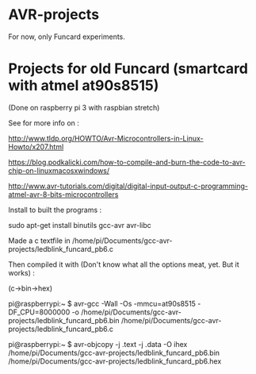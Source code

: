# AVR-projects

For now, only Funcard experiments.

# Projects for old Funcard (smartcard with atmel at90s8515)

(Done on raspberry pi 3 with raspbian stretch)

See for more info on :

http://www.tldp.org/HOWTO/Avr-Microcontrollers-in-Linux-Howto/x207.html

https://blog.podkalicki.com/how-to-compile-and-burn-the-code-to-avr-chip-on-linuxmacosxwindows/

http://www.avr-tutorials.com/digital/digital-input-output-c-programming-atmel-avr-8-bits-microcontrollers

Install to built the programs :

sudo apt-get install binutils gcc-avr avr-libc

Made a c textfile in /home/pi/Documents/gcc-avr-projects/ledblink_funcard_pb6.c

Then compiled it with (Don't know what all the options meat, yet. But it works) :

(c->bin->hex)

pi@raspberrypi:~ $ avr-gcc -Wall -Os -mmcu=at90s8515 -DF_CPU=8000000 -o /home/pi/Documents/gcc-avr-projects/ledblink_funcard_pb6.bin /home/pi/Documents/gcc-avr-projects/ledblink_funcard_pb6.c

pi@raspberrypi:~ $ avr-objcopy -j .text -j .data -O ihex /home/pi/Documents/gcc-avr-projects/ledblink_funcard_pb6.bin /home/pi/Documents/gcc-avr-projects/ledblink_funcard_pb6.hex



